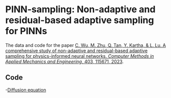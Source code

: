 # PINN-sampling: Non-adaptive and residual-based adaptive sampling for PINNs

The data and code for the paper [C. Wu, M. Zhu, Q. Tan, Y. Kartha, & L. Lu. A comprehensive study of non-adaptive and residual-based adaptive sampling for physics-informed neural networks. *Computer Methods in Applied Mechanics and Engineering*, 403, 115671, 2023](https://doi.org/10.1016/j.cma.2022.115671).

## Code

-[Diffusion equation](src/diffusion)
